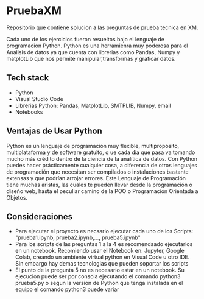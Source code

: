 # PruebaXM
Repositorio que contiene solucion a las preguntas de prueba tecnica en XM.

Cada uno de los ejercicios fueron resueltos bajo el lenguaje de programacion Python.
Python es una herramienra muy poderosa para el Analisis de datos ya que cuenta con librerias como
Pandas, Numpy y matplotLib que nos permite manipular,transformas y graficar datos.

## Tech stack
- Python
- Visual Studio Code
- Librerias Python: Pandas, MatplotLib, SMTPLIB, Numpy, email
- Notebooks

## Ventajas de Usar Python
 Python es un lenguaje de programación muy flexible, multipropósito, multiplataforma y de software gratuito, q
 ue cada día que pasa va tomando mucho más crédito dentro de la ciencia de la analítica de datos. 
 Con Python puedes hacer prácticamente cualquier cosa, a diferencia de otros lenguajes de programación que necesitan ser compilados o instalaciones bastante extensas y que podrían arrojar errores.
 Este Lenguaje de Programación tiene muchas aristas, las cuales te pueden llevar desde la programación o diseño web, hasta el peculiar camino de la POO o Programación Orientada a Objetos.

 ## Consideraciones
 - Para ejecutar el proyecto es necsario ejecutar cada uno de los Scripts: "prueba1.ipynb, prueba2.ipynb,..., prueba5.ipynb"
 - Para los scripts de las preguntas 1 a la 4 es recomendaado ejecutarlos en un notebook. Recomiendo usar el Notebook en:
   Jupyter, Google Colab, creando un ambiente virtual python en Visual Code u otro IDE. Sin embargo hay demas tecnologias que pueden soportar los scripts
 - El punto de la pregunta 5 no es necesario estar en un notebook. Su ejecucion puede ser por consola ejecutando el comando python3 prueba5.py
   o segun la version de Python que tenga instalada en el equipo el comando python3 puede variar
